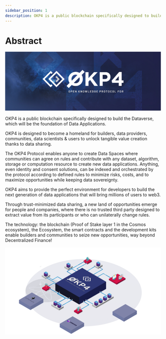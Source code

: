 ```yaml
---
sidebar_position: 1
description: OKP4 is a public blockchain specifically designed to build the Dataverse, the foundation of Data Applications.
---
```


# Abstract

<head>
  <title>OKP4 Whitepaper</title>
</head>

![OKP4 Logo](/img/content/OKP4.jpg)

OKP4 is a public blockchain specifically designed to build the Dataverse, which will be the foundation of Data Applications.

OKP4 is designed to become a homeland for builders, data providers, communities, data scientists & users to unlock tangible value creation thanks to data sharing.

The OKP4 Protocol enables anyone to create Data Spaces where communities can agree on rules and contribute with any dataset, algorithm, storage or computation resource to create new data applications. Anything, even identity and consent solutions, can be indexed and orchestrated by the protocol according to defined rules to minimize risks, costs, and to maximize opportunities while keeping data sovereignty.

OKP4 aims to provide the perfect environment for developers to build the next generation of data applications that will bring millions of users to web3.

Through trust-minimized data sharing, a new land of opportunities emerge for people and companies, where there is no trusted third party designed to extract value from its participants or who can unilaterally change rules.

The technology: the blockchain (Proof of Stake layer 1 in the Cosmos ecosystem), the Ecosystem, the smart contracts and the development kits enable builders and communities to seize new opportunities, way beyond Decentralized Finance!

![Workflow process OKP4](/img/content/whitepaper/schematic.png)

